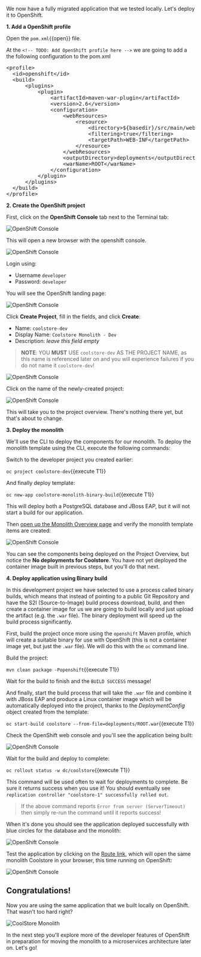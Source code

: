 We now have a fully migrated application that we tested locally. Let's deploy it to OpenShift.

**1. Add a OpenShift profile**

Open the `pom.xml`{{open}} file.

At the `<!-- TODO: Add OpenShift profile here -->` we are going to add a the following configuration to the pom.xml

<pre class="file" data-filename="pom.xml" data-target="insert" data-marker="<!-- TODO: Add OpenShift profile here -->">
&lt;profile&gt;
  &lt;id&gt;openshift&lt;/id&gt;
  &lt;build&gt;
      &lt;plugins&gt;
          &lt;plugin&gt;
              &lt;artifactId&gt;maven-war-plugin&lt;/artifactId&gt;
              &lt;version&gt;2.6&lt;/version&gt;
              &lt;configuration&gt;
                  &lt;webResources&gt;
                      &lt;resource&gt;
                          &lt;directory&gt;${basedir}/src/main/webapp/WEB-INF&lt;/directory&gt;
                          &lt;filtering&gt;true&lt;/filtering&gt;
                          &lt;targetPath&gt;WEB-INF&lt;/targetPath&gt;
                      &lt;/resource&gt;
                  &lt;/webResources&gt;
                  &lt;outputDirectory&gt;deployments&lt;/outputDirectory&gt;
                  &lt;warName&gt;ROOT&lt;/warName&gt;
              &lt;/configuration&gt;
          &lt;/plugin&gt;
      &lt;/plugins&gt;
  &lt;/build&gt;
&lt;/profile&gt;
</pre>

**2. Create the OpenShift project**

First, click on the **OpenShift Console** tab next to the Terminal tab:

![OpenShift Console](/redhat-middleware-workshops/assets/moving-existing-apps/openshift-console-tab.png)

This will open a new browser with the openshift console.

![OpenShift Console](/redhat-middleware-workshops/assets/moving-existing-apps/openshift-login.png)

Login using:

* Username `developer`
* Password: `developer`

You will see the OpenShift landing page:

![OpenShift Console](/redhat-middleware-workshops/assets/moving-existing-apps/openshift-landing.png)

Click **Create Project**, fill in the fields, and click **Create**:

* Name: `coolstore-dev`
* Display Name: `Coolstore Monolith - Dev`
* Description: _leave this field empty_

> **NOTE**: YOU **MUST** USE `coolstore-dev` AS THE PROJECT NAME, as this name is referenced later
on and you will experience failures if you do not name it `coolstore-dev`!

![OpenShift Console](/redhat-middleware-workshops/assets/moving-existing-apps/create-dialog.png)

Click on the name of the newly-created project:

![OpenShift Console](/redhat-middleware-workshops/assets/moving-existing-apps/create-new.png)

This will take you to the project overview. There's nothing there yet, but that's about to change.

**3. Deploy the monolith**

We'll use the CLI to deploy the components for our monolith. To deploy the monolith template using the CLI, execute the following commands:

Switch to the developer project you created earlier:

`oc project coolstore-dev`{{execute T1}}

And finally deploy template:

`oc new-app coolstore-monolith-binary-build`{{execute T1}}

This will deploy both a PostgreSQL database and JBoss EAP, but it will not start a build for our application.

Then [open up the Monolith Overview page](https://[[HOST_SUBDOMAIN]]-8443-[[KATACODA_HOST]].environments.katacoda.com/console/project/coolstore-dev/)
and verify the monolith template items are created:

![OpenShift Console](/redhat-middleware-workshops/assets/moving-existing-apps/no-deployments.png)

You can see the components being deployed on the
Project Overview, but notice the **No deployments for Coolstore**. You have not yet deployed
the container image built in previous steps, but you'll do that next.


**4. Deploy application using Binary build**

In this development project we have selected to use a process called binary builds, which
means that instead of pointing to a public Git Repository and have the S2I (Source-to-Image) build process
download, build, and then create a container image for us we are going to build locally
and just upload the artifact (e.g. the `.war` file). The binary deployment will speed up
the build process significantly.

First, build the project once more using the `openshift` Maven profile, which will create a
suitable binary for use with OpenShift (this is not a container image yet, but just the `.war`
file). We will do this with the `oc` command line.

Build the project:

``mvn clean package -Popenshift``{{execute T1}}

Wait for the build to finish and the `BUILD SUCCESS` message!

And finally, start the build process that will take the `.war` file and combine it with JBoss
EAP and produce a Linux container image which will be automatically deployed into the project,
thanks to the *DeploymentConfig* object created from the template:

``oc start-build coolstore --from-file=deployments/ROOT.war``{{execute T1}}

Check the OpenShift web console and you'll see the application being built:

![OpenShift Console](/redhat-middleware-workshops/assets/moving-existing-apps/building.png)

Wait for the build and deploy to complete:

``oc rollout status -w dc/coolstore``{{execute T1}}

This command will be used often to wait for deployments to complete. Be sure it returns success when you use it!
You should eventually see `replication controller "coolstore-1" successfully rolled out`.

> If the above command reports `Error from server (ServerTimeout)` then simply re-run the command until it reports success!


When it's done you should see the application deployed successfully with blue circles for the
database and the monolith:

![OpenShift Console](/redhat-middleware-workshops/assets/moving-existing-apps/build-done.png)

Test the application by clicking on the [Route link](http://www-coolstore-dev.[[HOST_SUBDOMAIN]]-80-[[KATACODA_HOST]].environments.katacoda.com),
which will open the same monolith Coolstore in your browser, this time running on OpenShift:

![OpenShift Console](/redhat-middleware-workshops/assets/moving-existing-apps/route-link.png)

## Congratulations!

Now you are using the same application that we built locally on OpenShift. That wasn't too hard right?

![CoolStore Monolith](/redhat-middleware-workshops/assets/moving-existing-apps/coolstore-web.png)

In the next step you'll explore more of the developer features of OpenShift in preparation for moving the
monolith to a microservices architecture later on. Let's go!









